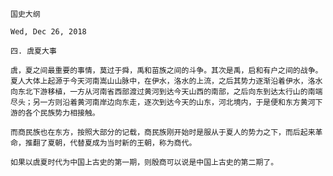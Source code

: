 `国史大纲`

`Wed, Dec 26, 2018`

`四. 虞夏大事`

`虞，夏之间最重要的事情，莫过于舜，禹和苗族之间的斗争。其次是禹，启和有户之间的战争。夏人大体上起源于今天河南嵩山山脉中，在伊水，洛水的上流，之后其势力逐渐沿着伊水，洛水向东北下游移植，一方从河南省西部渡过黄河到达今天山西的南部，之后向东到达太行山的南端尽头；另一方则沿着黄河南岸边向东走，逐次到达今天的山东，河北境内，于是便和东方黄河下游的各个民族势力相接触。`

`而商民族也在东方，按照大部分的记载，商民族刚开始时是服从于夏人的势力之下，而后起来革命，推翻了夏朝，代替夏成为当时新的王朝，称为商代。`

`如果以虞夏时代为中国上古史的第一期，则殷商可以说是中国上古史的第二期了。`
